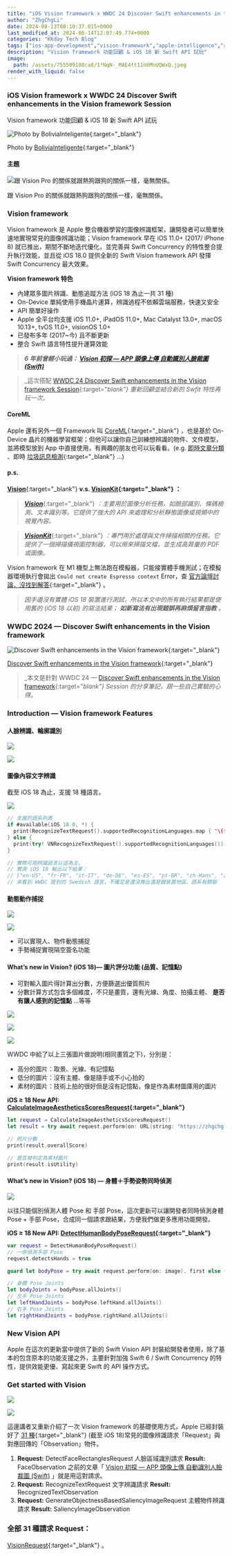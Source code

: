 ```yaml
---
title: "iOS Vision framework x WWDC 24 Discover Swift enhancements in the Vision framework Session"
author: "ZhgChgLi"
date: 2024-08-13T08:10:37.015+0000
last_modified_at: 2024-08-14T12:07:49.774+0000
categories: "KKday Tech Blog"
tags: ["ios-app-development","vision-framework","apple-intelligence","ai","machine-learning"]
description: "Vision framework 功能回顧 & iOS 18 新 Swift API 試玩"
image:
  path: /assets/755509180ca8/1*NqN-_MAE4tt11n6MnUQWxQ.jpeg
render_with_liquid: false
---
```


### iOS Vision framework x WWDC 24 Discover Swift enhancements in the Vision framework Session

Vision framework 功能回顧 & iOS 18 新 Swift API 試玩


![Photo by [BoliviaInteligente](https://unsplash.com/@boliviainteligente?utm_content=creditCopyText&utm_medium=referral&utm_source=unsplash){:target="_blank"}](/assets/755509180ca8/1*NqN-_MAE4tt11n6MnUQWxQ.jpeg)

Photo by [BoliviaInteligente](https://unsplash.com/@boliviainteligente?utm_content=creditCopyText&utm_medium=referral&utm_source=unsplash){:target="_blank"}
#### 主題


![跟 Vision Pro 的關係就跟熱狗跟狗的關係一樣，毫無關係。](/assets/755509180ca8/1*ebqm2jzCK1GSrDDY0XtrUA.png)

跟 Vision Pro 的關係就跟熱狗跟狗的關係一樣，毫無關係。
### Vision framework

Vision framework 是 Apple 整合機器學習的圖像辨識框架，讓開發者可以簡單快速地實現常見的圖像辨識功能；Vision framework 早在 iOS 11\.0\+ \(2017/ iPhone 8\) 就已推出，期間不斷地迭代優化，並完善與 Swift Concurrency 的特性整合提升執行效能，並且從 iOS 18\.0 提供全新的 Swift Vision framework API 發揮 Swift Concurrency 最大效果。

**Vision framework 特色**
- 內建眾多圖片辨識、動態追蹤方法 \(iOS 18 為止一共 31 種\)
- On\-Device 單純使用手機晶片運算，辨識過程不依賴雲端服務，快速又安全
- API 簡單好操作
- Apple 全平台均支援 iOS 11\.0\+, iPadOS 11\.0\+, Mac Catalyst 13\.0\+, macOS 10\.13\+, tvOS 11\.0\+, visionOS 1\.0\+
- 已發布多年 \(2017~今\) 且不斷更新
- 整合 Swift 語言特性提升運算效能



> **_6 年前曾經小玩過： [Vision 初探 — APP 頭像上傳 自動識別人臉裁圖 \(Swift\)](../9a9aa892f9a9/)_** 





> _這次搭配 [WWDC 24 Discover Swift enhancements in the Vision framework Session](https://developer.apple.com/videos/play/wwdc2024/10163/){:target="_blank"} 重新回顧並結合新的 Swfit 特性再玩一次。_ 




#### CoreML

Apple 還有另外一個 Framework 叫 [CoreML](https://developer.apple.com/documentation/coreml){:target="_blank"} ，也是基於 On\-Device 晶片的機器學習框架；但他可以讓你自己訓練想辨識的物件、文件模型，並將模型放到 App 中直接使用，有興趣的朋友也可以玩看看。\(e\.g\. [即時文章分類](../793bf2cdda0f/) 、即時 [垃圾訊息檢測](https://apps.apple.com/tw/app/%E7%86%8A%E7%8C%AB%E5%90%83%E7%9F%AD%E4%BF%A1-%E5%9E%83%E5%9C%BE%E7%9F%AD%E4%BF%A1%E8%BF%87%E6%BB%A4/id1319191852){:target="_blank"} …\)
#### p\.s\.

[**Vision**](https://developer.apple.com/documentation/vision/){:target="_blank"} **v\.s\. [VisionKit](https://developer.apple.com/documentation/visionkit){:target="_blank"} ：**


> [**_Vision_**](https://developer.apple.com/documentation/vision/){:target="_blank"} _：主要用於圖像分析任務，如臉部識別、條碼檢測、文本識別等。它提供了強大的 API 來處理和分析靜態圖像或視頻中的視覺內容。_ 





> [**_VisionKit_**](https://developer.apple.com/documentation/visionkit){:target="_blank"} _：專門用於處理與文件掃描相關的任務。它提供了一個掃描儀視圖控制器，可以用來掃描文檔，並生成高質量的 PDF 或圖像。_ 





Vision framework 在 M1 機型上無法跑在模擬器，只能接實體手機測試；在模擬器環境執行會拋出 `Could not create Espresso context` Error，查 [官方論壇討論，沒找到解答](https://forums.developer.apple.com/forums/thread/675806){:target="_blank"} 。


> _因手邊沒有實體 iOS 18 裝置進行測試，所以本文中的所有執行結果都是使用舊的 \(iOS 18 以前\) 的寫法結果； **如新寫法有出現錯誤再麻煩留言指教** 。_ 




### WWDC 2024 — Discover Swift enhancements in the Vision framework


![[Discover Swift enhancements in the Vision framework](https://developer.apple.com/videos/play/wwdc2024/10163/?time=45){:target="_blank"}](/assets/755509180ca8/1*8N5GtY1uqxP-4iAAAticOA.png)

[Discover Swift enhancements in the Vision framework](https://developer.apple.com/videos/play/wwdc2024/10163/?time=45){:target="_blank"}


> _本文是針對 WWDC 24 — [Discover Swift enhancements in the Vision framework](https://developer.apple.com/videos/play/wwdc2024/10163/?time=45){:target="_blank"} Session 的分享筆記，跟一些自己實驗的心得。_ 




### Introduction — Vision framework Features
#### 人臉辨識、輪廓識別


![](/assets/755509180ca8/1*RNGfE_EeaQhiKAPdJeFYQw.png)



![](/assets/755509180ca8/1*iMdzeLm2aWjATVV6_Kvrjg.png)

#### 圖像內容文字辨識

截至 iOS 18 為止，支援 18 種語言。


![](/assets/755509180ca8/1*kU_OYn5w368h-ahDYU4lDw.png)

```swift
// 支援的語系列表
if #available(iOS 18.0, *) {
  print(RecognizeTextRequest().supportedRecognitionLanguages.map { "\($0.languageCode!)-\(($0.region?.identifier ?? $0.script?.identifier)!)" })
} else {
  print(try! VNRecognizeTextRequest().supportedRecognitionLanguages())
}

// 實際可用辨識語言以這為主。
// 實測 iOS 18 輸出以下結果：
// ["en-US", "fr-FR", "it-IT", "de-DE", "es-ES", "pt-BR", "zh-Hans", "zh-Hant", "yue-Hans", "yue-Hant", "ko-KR", "ja-JP", "ru-RU", "uk-UA", "th-TH", "vi-VT", "ar-SA", "ars-SA"]
// 未看到 WWDC 提到的 Swedish 語言，不確定是還沒推出還是跟裝置地區、語系有關聯
```
#### 動態動作捕捉


![](/assets/755509180ca8/1*6TfyCcszdD1NdId0bdM16Q.gif)



![](/assets/755509180ca8/1*8y_XXdH36uKpfP0p6BCJQA.gif)

- 可以實現人、物件動態捕捉
- 手勢補捉實現隔空簽名功能

#### What’s new in Vision? \(iOS 18\)— 圖片評分功能 \(品質、記憶點\)
- 可對輸入圖片得計算出分數，方便篩選出優質照片
- 分數計算方式包含多個維度，不只是畫質，還有光線、角度、拍攝主體、 **是否有讓人感到的記憶點** …等等



![](/assets/755509180ca8/1*XwjeaHcB6arxJhIR7cFsWg.png)



![](/assets/755509180ca8/1*YdhZlZBlTaIZd4nLxhBtaQ.png)



![](/assets/755509180ca8/1*IhMDFdk6DWwTv1qIG0Gi0Q.png)


WWDC 中給了以上三張圖片做說明\(相同畫質之下\)，分別是：
- 高分的圖片：取景、光線、有記憶點
- 低分的圖片：沒有主體、像是隨手或不小心拍的
- 素材的圖片：技術上拍的很好但是沒有記憶點，像是作為素材圖庫用的圖片


**iOS ≥ 18 New API: [CalculateImageAestheticsScoresRequest](https://developer.apple.com/documentation/vision/calculateimageaestheticsscoresrequest){:target="_blank"}**
```swift
let request = CalculateImageAestheticsScoresRequest()
let result = try await request.perform(on: URL(string: "https://zhgchg.li/assets/cb65fd5ab770/1*yL3vI1ADzwlovctW5WQgJw.jpeg")!)

// 照片分數
print(result.overallScore)

// 是否被判定為素材圖片
print(result.isUtility)
```
#### What’s new in Vision? \(iOS 18\) — 身體＋手勢姿勢同時偵測


![](/assets/755509180ca8/1*A9320aRV-jdccgiXrmSrJw.png)


以往只能個別偵測人體 Pose 和 手部 Pose，這次更新可以讓開發者同時偵測身體 Pose \+ 手部 Pose，合成同一個請求跟結果，方便我們做更多應用功能開發。

**iOS ≥ 18 New API: [DetectHumanBodyPoseRequest](https://developer.apple.com/documentation/vision/detecthumanbodyposerequest){:target="_blank"}**
```swift
var request = DetectHumanBodyPoseRequest()
// 一併偵測手部 Pose
request.detectsHands = true

guard let bodyPose = try await request.perform(on: image). first else { return }

// 身體 Pose Joints
let bodyJoints = bodyPose.allJoints()
// 左手 Pose Joints
let leftHandJoints = bodyPose.leftHand.allJoints()
// 右手 Pose Joints
let rightHandJoints = bodyPose.rightHand.allJoints()
```
### New Vision API

Apple 在這次的更新當中提供了新的 Swift Vision API 封裝給開發者使用，除了基本的包含原本的功能支援之外，主要針對加強 Swift 6 / Swift Concurrency 的特性，提供效能更優、寫起來更 Swift 的 API 操作方式。
### Get started with Vision


![](/assets/755509180ca8/1*mv9g5jmqrS6YScxoGYJemQ.png)



![](/assets/755509180ca8/1*iidNN7nKHoskh_tcjfuHKQ.png)


這邊講者又重新介紹了一次 Vision framework 的基礎使用方式，Apple 已經封裝好了 [31 種](https://developer.apple.com/documentation/vision/visionrequest){:target="_blank"} \(截至 iOS 18\)常見的圖像辨識請求「Request」與對應回傳的「Observation」物件。
1. **Request:** DetectFaceRectanglesRequest 人臉區域識別請求
**Result:** FaceObservation
之前的文章「 [Vision 初探 — APP 頭像上傳 自動識別人臉裁圖 \(Swift\)](../9a9aa892f9a9/) 」就是用這對請求。
2. **Request:** RecognizeTextRequest 文字辨識請求
**Result:** RecognizedTextObservation
3. **Request:** GenerateObjectnessBasedSaliencyImageRequest 主體物件辨識請求
**Result:** SaliencyImageObservation

### 全部 31 種請求 Request：

[VisionRequest](https://developer.apple.com/documentation/vision/visionrequest){:target="_blank"} 。
